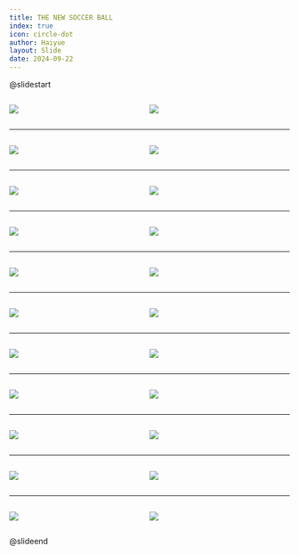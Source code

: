 ```yaml
---
title: THE NEW SOCCER BALL
index: true
icon: circle-dot
author: Haiyue
layout: Slide
date: 2024-09-22
---
```

 
@slidestart

<div style="display:flex">
<div style="flex:1">

![](https://raw.githubusercontent.com/yclord/reading/refs/heads/master/english/Level-Q/THE%20NEW%20SOCCER%20BALL/001.webp)
</div>
<div style="flex:1">

![](https://raw.githubusercontent.com/yclord/reading/refs/heads/master/english/Level-Q/THE%20NEW%20SOCCER%20BALL/002.webp)
</div>
</div>

---

<div style="display:flex">
<div style="flex:1">

![](https://raw.githubusercontent.com/yclord/reading/refs/heads/master/english/Level-Q/THE%20NEW%20SOCCER%20BALL/003.webp)
</div>
<div style="flex:1">

![](https://raw.githubusercontent.com/yclord/reading/refs/heads/master/english/Level-Q/THE%20NEW%20SOCCER%20BALL/004.webp)
</div>
</div>

---

<div style="display:flex">
<div style="flex:1">

![](https://raw.githubusercontent.com/yclord/reading/refs/heads/master/english/Level-Q/THE%20NEW%20SOCCER%20BALL/005.webp)
</div>
<div style="flex:1">

![](https://raw.githubusercontent.com/yclord/reading/refs/heads/master/english/Level-Q/THE%20NEW%20SOCCER%20BALL/006.webp)
</div>
</div>

---

<div style="display:flex">
<div style="flex:1">

![](https://raw.githubusercontent.com/yclord/reading/refs/heads/master/english/Level-Q/THE%20NEW%20SOCCER%20BALL/007.webp)
</div>
<div style="flex:1">

![](https://raw.githubusercontent.com/yclord/reading/refs/heads/master/english/Level-Q/THE%20NEW%20SOCCER%20BALL/008.webp)
</div>
</div>

---

<div style="display:flex">
<div style="flex:1">

![](https://raw.githubusercontent.com/yclord/reading/refs/heads/master/english/Level-Q/THE%20NEW%20SOCCER%20BALL/009.webp)
</div>
<div style="flex:1">

![](https://raw.githubusercontent.com/yclord/reading/refs/heads/master/english/Level-Q/THE%20NEW%20SOCCER%20BALL/010.webp)
</div>
</div>

---

<div style="display:flex">
<div style="flex:1">

![](https://raw.githubusercontent.com/yclord/reading/refs/heads/master/english/Level-Q/THE%20NEW%20SOCCER%20BALL/011.webp)
</div>
<div style="flex:1">

![](https://raw.githubusercontent.com/yclord/reading/refs/heads/master/english/Level-Q/THE%20NEW%20SOCCER%20BALL/012.webp)
</div>
</div>

---

<div style="display:flex">
<div style="flex:1">

![](https://raw.githubusercontent.com/yclord/reading/refs/heads/master/english/Level-Q/THE%20NEW%20SOCCER%20BALL/013.webp)
</div>
<div style="flex:1">

![](https://raw.githubusercontent.com/yclord/reading/refs/heads/master/english/Level-Q/THE%20NEW%20SOCCER%20BALL/014.webp)
</div>
</div>

---

<div style="display:flex">
<div style="flex:1">

![](https://raw.githubusercontent.com/yclord/reading/refs/heads/master/english/Level-Q/THE%20NEW%20SOCCER%20BALL/015.webp)
</div>
<div style="flex:1">

![](https://raw.githubusercontent.com/yclord/reading/refs/heads/master/english/Level-Q/THE%20NEW%20SOCCER%20BALL/016.webp)
</div>
</div>

---

<div style="display:flex">
<div style="flex:1">

![](https://raw.githubusercontent.com/yclord/reading/refs/heads/master/english/Level-Q/THE%20NEW%20SOCCER%20BALL/017.webp)
</div>
<div style="flex:1">

![](https://raw.githubusercontent.com/yclord/reading/refs/heads/master/english/Level-Q/THE%20NEW%20SOCCER%20BALL/018.webp)
</div>
</div>

---

<div style="display:flex">
<div style="flex:1">

![](https://raw.githubusercontent.com/yclord/reading/refs/heads/master/english/Level-Q/THE%20NEW%20SOCCER%20BALL/019.webp)
</div>
<div style="flex:1">

![](https://raw.githubusercontent.com/yclord/reading/refs/heads/master/english/Level-Q/THE%20NEW%20SOCCER%20BALL/020.webp)
</div>
</div>

---

<div style="display:flex">
<div style="flex:1">

![](https://raw.githubusercontent.com/yclord/reading/refs/heads/master/english/Level-Q/THE%20NEW%20SOCCER%20BALL/021.webp)
</div>
<div style="flex:1">

![](https://raw.githubusercontent.com/yclord/reading/refs/heads/master/english/Level-Q/THE%20NEW%20SOCCER%20BALL/022.webp)
</div>
</div>

@slideend